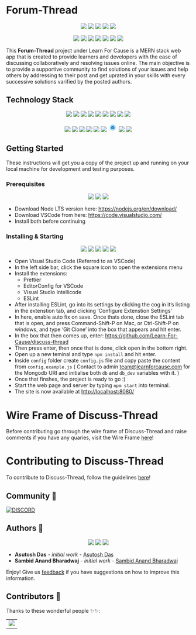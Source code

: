 # Forum-Thread
<div align="center">

<a href="https://github.com/Learn-For-Cause/Forum-Thread"><img src="https://badges.frapsoft.com/os/v1/open-source.svg?v=103"></a>
<a href="https://github.com/Learn-For-Cause/Forum-Thread"><img src="https://img.shields.io/badge/Built%20by-developers%20%3C%2F%3E-0059b3"></a>
<a href="https://github.com/Learn-For-Cause/Forum-Thread"><img src="https://img.shields.io/static/v1.svg?label=Contributions&message=Welcome&color=yellow"></a>
<a href="https://github.com/Learn-For-Cause/"><img src="https://img.shields.io/badge/Maintained%3F-yes-brightgreen.svg?v=103"></a>
<a href="https://github.com/Learn-For-Cause/Forum-Thread/blob/main/LICENSE"><img src="https://img.shields.io/badge/license-MIT-blue.svg?v=103"></a>

<a href="https://github.com/Learn-For-Cause/Forum-Thread/graphs/contributors"><img src="https://img.shields.io/github/contributors/Learn-For-Cause/Forum-Thread?color=brightgreen"></a>
<a href="https://github.com/Learn-For-Cause/Forum-Thread/stargazers"><img src="https://img.shields.io/github/stars/Learn-For-Cause/Forum-Thread?color=0059b3"></a>
<a href="https://github.com/Learn-For-Cause/Forum-Thread/network/members"><img src="https://img.shields.io/github/forks/Learn-For-Cause/Forum-Thread?color=yellow"></a>
<a href="https://github.com/Learn-For-Cause/Forum-Thread/issues"><img src="https://img.shields.io/github/issues/Learn-For-Cause/Forum-Thread?color=0059b3"></a>
<a href="https://github.com/Learn-For-Cause/Forum-Thread/issues?q=is%3Aissue+is%3Aclosed"><img src="https://img.shields.io/github/issues-closed-raw/Learn-For-Cause/Forum-Thread?color=yellow"></a>
<a href="https://github.com/Learn-For-Cause/Forum-Thread/pulls"><img src="https://img.shields.io/github/issues-pr/Learn-For-Cause/Forum-Thread?color=brightgreen"></a>
<a href="https://github.com/Learn-For-Cause/Forum-Thread/pulls?q=is%3Apr+is%3Aclosed"><img src="https://img.shields.io/github/issues-pr-closed-raw/Learn-For-Cause/Forum-Thread?color=0059b3"></a> 
</div>

This **Forum-Thread** project under Learn For Cause is a MERN stack web app that is created to provide learners and developers with the ease of discussing collaboratively and resolving issues online. The main objective is to provide a supportive community to find solutions of your issues and help others by addressing to their post and get uprated in your skills with every successive solutions varified by the posted authors.

<h2>Technology Stack</h2>
<div align="center">
<p align ="center">

<img src="https://img.shields.io/badge/-MongoDB-blueviolet">
<img src="https://img.shields.io/badge/-ExpressJS-yellow">
<img src="https://img.shields.io/badge/-React%20Native-blue">
<img src="https://img.shields.io/badge/-NodeJS-brightgreen">
<img src="https://img.shields.io/badge/-Git-red">
<img src="https://img.shields.io/badge/-GitHub-lightgray">
<img src="https://img.shields.io/badge/-Webpack-orange">
<img src="https://img.shields.io/badge/-Bootstrap-informational">
<img src="https://img.shields.io/badge/-Sass-ff69b4">
	
<code><img src="https://img.icons8.com/color/48/000000/mongodb.png" width="5%" /></code>
<code><img src="https://d2eip9sf3oo6c2.cloudfront.net/tags/images/000/000/359/full/expressjslogo.png" width="5%" /></code>
<code><img src="https://img.icons8.com/color/48/000000/react-native.png" width="5%" /></code>
<code><img src="https://img.icons8.com/windows/64/26e07f/node-js.png" width="5%"/></code>
<code><img src="https://img.icons8.com/color/64/000000/git.png" width="5%"/></code>
<code><img src="https://img.icons8.com/color/64/000000/github.png" width="5%"/></code>
<code><img src="https://raw.githubusercontent.com/github/explore/80688e429a7d4ef2fca1e82350fe8e3517d3494d/topics/webpack/webpack.png" width="5%"/></code>
<code><img src="https://img.icons8.com/color/64/000000/bootstrap.png" width="5%"/></code>
<code><img src="https://img.icons8.com/color/64/000000/sass.png" width="5%"/></code>
</p>
</div>

## Getting Started

These instructions will get you a copy of the project up and running on your local machine for development and testing purposes.

### Prerequisites 
<div align="center">
<img src="https://img.shields.io/badge/-Prerequisites-red"> 
<img src="https://shields.io/badge/-VS%20Code-brightgreen"> 
<img src="https://img.shields.io/badge/-NodeJS-blue">
</div>

- Download Node LTS version here: <https://nodejs.org/en/download/>
- Download VSCode from here: <https://code.visualstudio.com/>
- Install both before continuing

### Installing & Starting
<div align="center">
<img src="https://img.shields.io/badge/-Extensions-blueviolet">
<img src="https://img.shields.io/badge/-Prettier-orange">
<img src="https://img.shields.io/badge/-EditorConfig-informational">
<img src="https://img.shields.io/badge/-Intellicode-brightgreen">
<img src="https://img.shields.io/badge/-ESLint-yellow">
</div>

- Open Visual Studio Code (Referred to as VSCode)
- In the left side bar, click the square icon to open the extensions menu
- Install the extensions:
  - Prettier
  - EditorConfig for VSCode
  - Visual Studio Intellicode
  - ESLint
- After installing ESLint, go into its settings by clicking the cog in it’s listing in the extenstion tab, and clicking ‘Configure Extenstion Settings’
- In here, enable auto fix on save.
Once thats done, close the ESLint tab that is open, and press Command-Shift-P on Mac, or Ctrl-Shift-P on windows, and type ‘Git Clone’ into the box that appears and hit enter.
- In the box that then comes up, enter:
<https://github.com/Learn-For-Cause/discuss-thread>
- Then press enter, then once that is done, click open in the bottom right.
- Open up a new teminal and type `npm install` and hit enter.
- Inside `config` folder create `config.js` file and copy paste the content from `config.example.js` ( Contact to admin [team@learnforcause.com](team@learnforcause.com) for the Mongodb URI and initialise both `db` and `db_dev` variables with it. )
- Once that finshes, the project is ready to go :)
- Start the web page and server by typing `npm start` into terminal.
- The site is now available at <http://localhost:8080/>

# Wire Frame of Discuss-Thread

Before contributing go through the wire frame of Discuss-Thread and raise comments if you have any quaries, visit the Wire Frame [here](https://wireframepro.mockflow.com/view/Mc96bf38ae0b915aea8bf416364d60fab1620850361205)!

# Contributing to Discuss-Thread

To contribute to Discuss-Thread, follow the guidelines [here](./contributing.md)!

## Community 👥

[![DISCORD](https://img.shields.io/badge/Join-Discord-blue)](https://discord.gg/csVrbuxdwQ)

## Authors :pencil:
<div align="center">
<img src="https://img.shields.io/badge/-Authors-yellow">
<img src="https://img.shields.io/badge/-Asutosh%20Das-informational">
<img src="https://img.shields.io/badge/-Sambid%20Anand%20Bhardwaj-brightgreen">
</div>

- **Asutosh Das** - _initial work_ - [Asutosh Das](https://github.com/Ash-exp)
- **Sambid Anand Bharadwaj** - _initial work_ - [Sambid Anand Bharadwaj](https://github.com/sams14)

Enjoy! Give us [feedback](https://github.com/Learn-For-Cause/Forum-Thread/issues) if you have suggestions on how to improve this information.

## Contributors 🌟 

Thanks to these wonderful people ✨✨:

<table>
	<tr>
		<td>
			<a href="https://github.com/Learn-For-Cause/Forum-Thread/contributors">
  				<img src="https://contrib.rocks/image?repo=Learn-For-Cause/Forum-Thread" />
			</a>
		</td>
	</tr>
</table>
